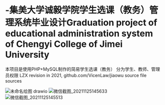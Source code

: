 # -集美大学诚毅学院学生选课（教务）管理系统毕业设计Graduation project of educational administration system of Chengyi College of Jimei University 
本项目是使用PHP+MySQL制作的简易学生选课（教务）
分为学生、教师、管理员权限
LZX revision in 2021, github.com/VicenLaw/jiaowu source file sources

![未命名绘图 drawio](https://user-images.githubusercontent.com/52245032/143403376-395531d1-7678-49db-895f-af1d264e5e52.png)
![微信截图_20211125145633](https://user-images.githubusercontent.com/52245032/143403494-dec002a1-f728-44ef-9781-ad94bdf3b493.png)
![微信截图_20211125145513](https://user-images.githubusercontent.com/52245032/143403536-ce3d3d10-a68c-4f15-bc7a-fc228eb19119.jpg)
